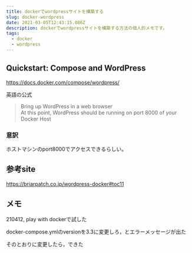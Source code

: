 ```yaml
---
title: dockerでwordpressサイトを構築する
slug: docker-wordpress
date: 2021-03-05T12:43:15.086Z
description: dockerでwordpressサイトを構築する方法の個人的メモです。
tags:
  - docker
  - wordpress
---
```

## Quickstart: Compose and WordPress
<https://docs.docker.com/compose/wordpress/>

英語の公式

>Bring up WordPress in a web browser  
At this point, WordPress should be running on port 8000 of your Docker Host

### 意訳

ホストマシンのport8000でアクセスできるらしい。

## 参考site

<https://briarpatch.co.jp/wordpress-docker#toc11>

## メモ

210412, play with dockerで試した

docker-compose.ymlのversionを3.3に変更しろ，とエラーメッセージが出た

そのとおりに変更したら，できた